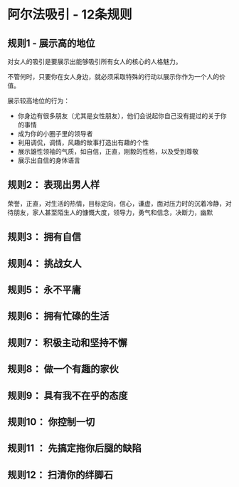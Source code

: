 # 阿尔法吸引 - 12条规则

## 规则1 - 展示高的地位

对女人的吸引是要展示出能够吸引所有女人的核心的人格魅力。

不管何时，只要你在女人身边，就必须采取特殊的行动以展示你作为一个人的价值。

展示较高地位的行为：

- 你身边有很多朋友（尤其是女性朋友），他们会说起你自己没有提过的关于你的事情
- 成为你的小圈子里的领导者
- 利用调侃，调情，风趣的故事打造出有趣的个性
- 展示雄性领袖的气质，如自信，正直，刚毅的性格，以及受到尊敬
- 展示出自信的身体语言

## 规则2： 表现出男人样

荣誉，正直，对生活的热情，目标定向，信心，谦虚，面对压力时的沉着冷静，对待朋友，家人甚至陌生人的慷慨大度，领导力，勇气和信念，决断力，幽默

## 规则3： 拥有自信

## 规则4： 挑战女人

## 规则5： 永不平庸

## 规则6： 拥有忙碌的生活

## 规则7： 积极主动和坚持不懈

## 规则8： 做一个有趣的家伙

## 规则9： 具有我不在乎的态度

## 规则10： 你控制一切

## 规则11 ： 先搞定拖你后腿的缺陷

## 规则12： 扫清你的绊脚石
